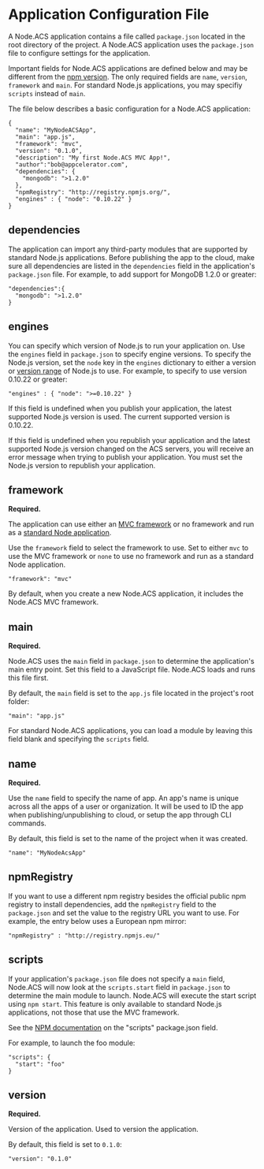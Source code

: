# Application Configuration File

A Node.ACS application contains a file called `package.json` located in the root directory of the
project.  A Node.ACS application uses the `package.json` file to configure settings for the
application.

Important fields for Node.ACS applications are defined below and may be different from
the [npm version](https://www.npmjs.org/doc/files/package.json.html).
The only required fields are `name`, `version`, `framework` and `main`.  For standard Node.js
applications, you may specifiy `scripts` instead of `main`.

The file below describes a basic configuration for a Node.ACS application:
    
    {
      "name": "MyNodeACSApp",
      "main": "app.js",
      "framework": "mvc",
      "version": "0.1.0",
      "description": "My first Node.ACS MVC App!",
      "author":"bob@appcelerator.com",
      "dependencies": {
        "mongodb": ">1.2.0"
      },
      "npmRegistry": "http://registry.npmjs.org/",
      "engines" : { "node": "0.10.22" }
    }

## dependencies

The application can import any third-party modules that are supported by
standard Node.js applications. Before publishing the app to the cloud, make sure
all dependencies are listed in the `dependencies` field in the application's
`package.json` file.  For example, to add support for MongoDB 1.2.0 or greater:

    "dependencies":{
      "mongodb": ">1.2.0"
    }

## engines

You can specify which version of Node.js to run your application on.  Use the `engines` field in
`package.json` to specify engine versions.  To specify the Node.js version, set the `node` key in
the `engines` dictionary to either a version or [version range](https://github.com/isaacs/node-semver)
of Node.js to use. For example, to specify to use version 0.10.22 or greater:

    "engines" : { "node": ">=0.10.22" }

If this field is undefined when you publish your application, the latest supported Node.js version
is used.  The current supported version is 0.10.22.

If this field is undefined when you republish your application and the latest supported Node.js
version changed on the ACS servers, you will receive an error message when trying to publish your
application. You must set the Node.js version to republish your application.


## framework

**Required.**

The application can use either an [MVC framework](#!/guide/node_mvc) or no framework and run as a
[standard Node application](#!/guide/node_standard).

Use the `framework` field to select the framework to use.  Set to either `mvc` to use the MVC
framework or `none` to use no framework and run as a standard Node application.

    "framework": "mvc"

By default, when you create a new Node.ACS application, it includes the Node.ACS MVC framework.


## main

**Required.**

Node.ACS uses the `main` field in `package.json` to determine the application's main entry point.
Set this field to a JavaScript file. Node.ACS loads and runs this file first.

By default, the `main` field is set to the `app.js` file located in the project's root folder:

    "main": "app.js"

For standard Node.ACS applications, you can load a module by leaving this field blank and specifying
the `scripts` field.


## name

**Required.**

Use the `name` field to specify the name of app. An app's name is unique across all the apps of a
user or organization. It will be used to ID the app when publishing/unpublishing to cloud, or setup
the app through CLI commands.

By default, this field is set to the name of the project when it was created.

    "name": "MyNodeAcsApp"


## npmRegistry

If you want to use a different npm registry besides the official public npm registry to install
dependencies, add the `npmRegistry` field to the `package.json` and set the value to the
registry URL you want to use.  For example, the entry below uses a European npm mirror:

    "npmRegistry" : "http://registry.npmjs.eu/"


## scripts

If your application's `package.json` file does not specify a `main` field, Node.ACS will now look at
the `scripts.start` field in `package.json` to determine the main module to launch.  Node.ACS will
execute the start script using `npm start`. This feature is only available to standard Node.js
applications, not those that use the MVC framework.

See the [NPM documentation](https://www.npmjs.org/doc/misc/npm-scripts.html) on the "scripts"
package.json field.

For example, to launch the foo module:

    "scripts": {
      "start": "foo"
    }

## version

**Required.**

Version of the application. Used to version the application.

By default, this field is set to `0.1.0`:

    "version": "0.1.0"


